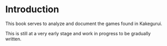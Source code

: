 # Introduction

This book serves to analyze and document the games found in Kakegurui.

This is still at a very early stage and work in progress to be gradually written.
